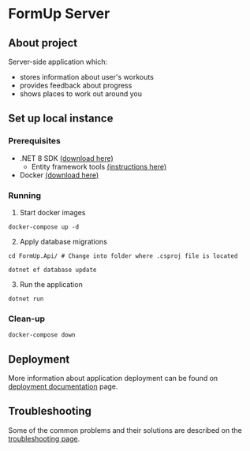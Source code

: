 # FormUp Server

## About project

Server-side application which:
- stores information about user's workouts
- provides feedback about progress 
- shows places to work out around you

## Set up local instance

### Prerequisites
- .NET 8 SDK [(download here)](https://dotnet.microsoft.com/en-us/download/dotnet/8.0)
  - Entity framework tools [(instructions here)](https://learn.microsoft.com/en-us/ef/core/cli/dotnet#installing-the-tools)
- Docker [(download here)](https://www.docker.com/products/docker-desktop/)

### Running
1. Start docker images
```shell
docker-compose up -d
```

2. Apply database migrations
```shell
cd FormUp.Api/ # Change into folder where .csproj file is located

dotnet ef database update
```

3. Run the application
```shell
dotnet run
```

### Clean-up
```shell
docker-compose down
```

## Deployment
More information about application deployment can be found on [deployment documentation](Docs/Deployment.md) page.

## Troubleshooting
Some of the common problems and their solutions are described on the [troubleshooting page](Docs/Troubleshooting.md).

